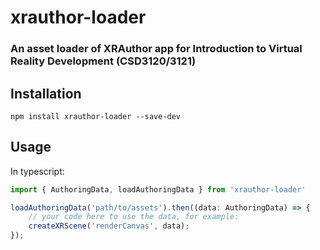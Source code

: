 # xrauthor-loader

### An asset loader of XRAuthor app for Introduction to Virtual Reality Development (CSD3120/3121)

## Installation
```
npm install xrauthor-loader --save-dev
```

## Usage
In typescript:
```js
import { AuthoringData, loadAuthoringData } from 'xrauthor-loader'

loadAuthoringData('path/to/assets').then((data: AuthoringData) => {
    // your code here to use the data, for example:
    createXRScene('renderCanvas', data);
});
```